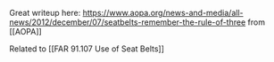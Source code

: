Great writeup here: https://www.aopa.org/news-and-media/all-news/2012/december/07/seatbelts-remember-the-rule-of-three from [[AOPA]]

Related to [[FAR 91.107 Use of Seat Belts]]